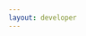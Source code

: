 ```yaml
---
layout: developer
---
```

<div id="main"></div>
<script src="https://www.paypalobjects.com/api/checkout.js"></script>
<script type="text/javascript" src="/paypal-checkout-docs/js/main-component.js" data-render="true" data-render-id="#main"></script>


